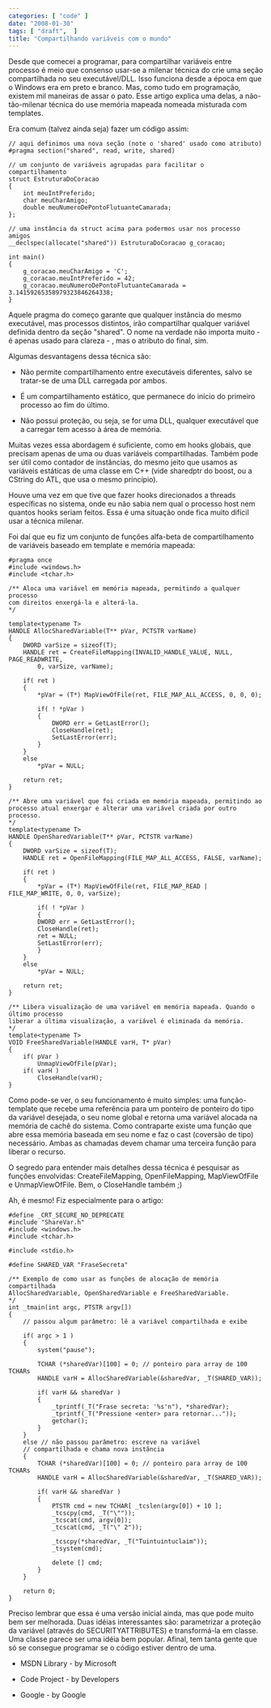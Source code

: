 ```yaml
---
categories: [ "code" ]
date: "2008-01-30"
tags: [ "draft",  ]
title: "Compartilhando variáveis com o mundo"
---
```

Desde que comecei a programar, para compartilhar variáveis entre processo é meio que consenso usar-se a milenar técnica do crie uma seção compartilhada no seu executável/DLL. Isso funciona desde a época em que o Windows era em preto e branco. Mas, como tudo em programação, existem mil maneiras de assar o pato. Esse artigo explica uma delas, a não-tão-milenar técnica do use memória mapeada nomeada misturada com templates.


Era comum (talvez ainda seja) fazer um código assim:

    // aqui definimos uma nova seção (note o 'shared' usado como atributo)
    #pragma section("shared", read, write, shared)
    
    // um conjunto de variáveis agrupadas para facilitar o compartilhamento
    struct EstruturaDoCoracao
    {
    	int meuIntPreferido;
    	char meuCharAmigo;
    	double meuNumeroDePontoFlutuanteCamarada;
    };
    
    // uma instância da struct acima para podermos usar nos processo amigos
    __declspec(allocate("shared")) EstruturaDoCoracao g_coracao;
    
    int main()
    {
    	g_coracao.meuCharAmigo = 'C';
    	g_coracao.meuIntPreferido = 42;
    	g_coracao.meuNumeroDePontoFlutuanteCamarada = 3.14159265358979323846264338;
    } 
    

Aquele pragma do começo garante que qualquer instância do mesmo executável, mas processos distintos, irão compartilhar qualquer variável definida dentro da seção "shared". O nome na verdade não importa muito - é apenas usado para clareza - , mas o atributo do final, sim.

Algumas desvantagens dessa técnica são:

    
  * Não permite compartilhamento entre executáveis diferentes, salvo se tratar-se de uma DLL carregada por ambos.

    
  * É um compartilhamento estático, que permanece do início do primeiro processo ao fim do último.

    
  * Não possui proteção, ou seja, se for uma DLL, qualquer executável que a carregar tem acesso à área de memória.

Muitas vezes essa abordagem é suficiente, como em hooks globais, que precisam apenas de uma ou duas variáveis compartilhadas. Também pode ser útil como contador de instâncias, do mesmo jeito que usamos as variáveis estáticas de uma classe em C++ (vide sharedptr do boost, ou a CString do ATL, que usa o mesmo princípio).


Houve uma vez em que tive que fazer hooks direcionados a threads específicas no sistema, onde eu não sabia nem qual o processo host nem quantos hooks seriam feitos. Essa é uma situação onde fica muito difícil usar a técnica milenar.

Foi daí que eu fiz um conjunto de funções alfa-beta de compartilhamento de variáveis baseado em template e memória mapeada:

    #pragma once
    #include <windows.h>
    #include <tchar.h>
    
    /** Aloca uma variável em memória mapeada, permitindo a qualquer processo
    com direitos enxergá-la e alterá-la.
    */
    
    template<typename T>
    HANDLE AllocSharedVariable(T** pVar, PCTSTR varName)
    {
    	DWORD varSize = sizeof(T);
    	HANDLE ret = CreateFileMapping(INVALID_HANDLE_VALUE, NULL, PAGE_READWRITE,
    		0, varSize, varName);
    
    	if( ret )
    	{
    		*pVar = (T*) MapViewOfFile(ret, FILE_MAP_ALL_ACCESS, 0, 0, 0);
    
    		if( ! *pVar )
    		{
    			DWORD err = GetLastError();
    			CloseHandle(ret);
    			SetLastError(err);
    		}
    	}
    	else
    		*pVar = NULL;
    
    	return ret;
    }
    
    /** Abre uma variável que foi criada em memória mapeada, permitindo ao
    processo atual enxergar e alterar uma variável criada por outro processo.
    */
    template<typename T>
    HANDLE OpenSharedVariable(T** pVar, PCTSTR varName)
    {
    	DWORD varSize = sizeof(T);
    	HANDLE ret = OpenFileMapping(FILE_MAP_ALL_ACCESS, FALSE, varName);
    
    	if( ret )
    	{
    		*pVar = (T*) MapViewOfFile(ret, FILE_MAP_READ | FILE_MAP_WRITE, 0, 0, varSize);
    
    		if( ! *pVar )
    		{
    		DWORD err = GetLastError();
    		CloseHandle(ret);
    		ret = NULL;
    		SetLastError(err);
    		}
    	}
    	else
    		*pVar = NULL;
    
    	return ret;
    }
    
    /** Libera visualização de uma variável em memória mapeada. Quando o último processo
    liberar a última visualização, a variável é eliminada da memória.
    */
    template<typename T>
    VOID FreeSharedVariable(HANDLE varH, T* pVar)
    {
    	if( pVar )
    		UnmapViewOfFile(pVar);
    	if( varH )
    		CloseHandle(varH);
    } 
    

Como pode-se ver, o seu funcionamento é muito simples: uma função-template que recebe uma referência para um ponteiro de ponteiro do tipo da variável desejada, o seu nome global e retorna uma variável alocada na memória de cachê do sistema. Como contraparte existe uma função que abre essa memória baseada em seu nome e faz o cast (coversão de tipo) necessário. Ambas as chamadas devem chamar uma terceira função para liberar o recurso.

O segredo para entender mais detalhes dessa técnica é pesquisar as funções envolvidas: CreateFileMapping, OpenFileMapping, MapViewOfFile e UnmapViewOfFile. Bem, o CloseHandle também ;)


Ah, é mesmo! Fiz especialmente para o artigo:

    #define _CRT_SECURE_NO_DEPRECATE
    #include "ShareVar.h"
    #include <windows.h>
    #include <tchar.h>
    
    #include <stdio.h>
    
    #define SHARED_VAR "FraseSecreta"
    
    /** Exemplo de como usar as funções de alocação de memória compartilhada
    AllocSharedVariable, OpenSharedVariable e FreeSharedVariable.
    */
    int _tmain(int argc, PTSTR argv[])
    {
    	// passou algum parâmetro: lê a variável compartilhada e exibe
    
    	if( argc > 1 )
    	{
    		system("pause");
    
    		TCHAR (*sharedVar)[100] = 0; // ponteiro para array de 100 TCHARs
    		HANDLE varH = AllocSharedVariable(&sharedVar, _T(SHARED_VAR));
    
    		if( varH && sharedVar )
    		{
    			_tprintf(_T("Frase secreta: '%s'n"), *sharedVar);
    			_tprintf(_T("Pressione <enter> para retornar..."));
    			getchar();
    		}
    	}
    	else // não passou parâmetro: escreve na variável 
    	// compartilhada e chama nova instância
    	{
    		TCHAR (*sharedVar)[100] = 0; // ponteiro para array de 100 TCHARs
    		HANDLE varH = AllocSharedVariable(&sharedVar, _T(SHARED_VAR));
    
    		if( varH && sharedVar )
    		{
    			PTSTR cmd = new TCHAR[ _tcslen(argv[0]) + 10 ];
    			_tcscpy(cmd, _T("\""));
    			_tcscat(cmd, argv[0]);
    			_tcscat(cmd, _T("\" 2"));
    
    			_tcscpy(*sharedVar, _T("Tuintuintuclaim"));
    			_tsystem(cmd);
    
    			delete [] cmd;
    		}
    	}
    
    	return 0;
    } 
    


Preciso lembrar que essa é uma versão inicial ainda, mas que pode muito bem ser melhorada. Duas idéias interessantes são: parametrizar a proteção da variável (através do SECURITYATTRIBUTES) e transformá-la em classe. Uma classe parece ser uma idéia bem popular. Afinal, tem tanta gente que só se consegue programar se o código estiver dentro de uma.


    
  * MSDN Library - by Microsoft

    
  * Code Project - by Developers

    
  * Google - by Google

